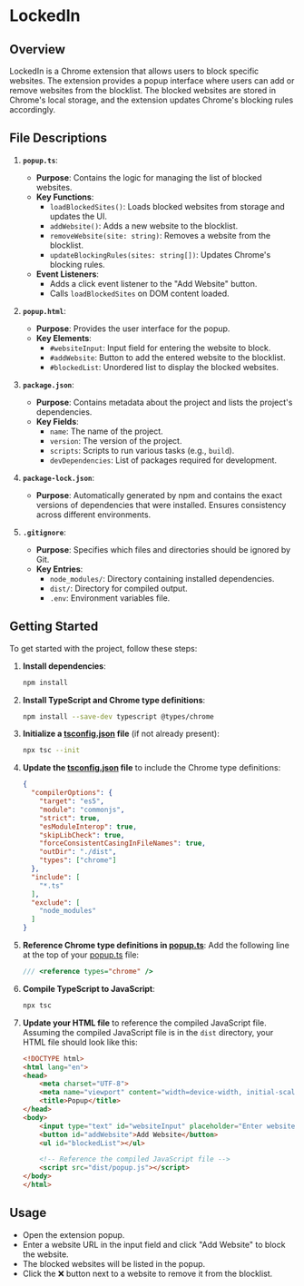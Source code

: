 # LockedIn

## Overview

LockedIn is a Chrome extension that allows users to block specific websites. The extension provides a popup interface where users can add or remove websites from the blocklist. The blocked websites are stored in Chrome's local storage, and the extension updates Chrome's blocking rules accordingly.

## File Descriptions

1. **`popup.ts`**:
    - **Purpose**: Contains the logic for managing the list of blocked websites.
    - **Key Functions**:
        - `loadBlockedSites()`: Loads blocked websites from storage and updates the UI.
        - `addWebsite()`: Adds a new website to the blocklist.
        - `removeWebsite(site: string)`: Removes a website from the blocklist.
        - `updateBlockingRules(sites: string[])`: Updates Chrome's blocking rules.
    - **Event Listeners**: 
        - Adds a click event listener to the "Add Website" button.
        - Calls `loadBlockedSites` on DOM content loaded.

2. **`popup.html`**:
    - **Purpose**: Provides the user interface for the popup.
    - **Key Elements**:
        - `#websiteInput`: Input field for entering the website to block.
        - `#addWebsite`: Button to add the entered website to the blocklist.
        - `#blockedList`: Unordered list to display the blocked websites.

3. **`package.json`**:
    - **Purpose**: Contains metadata about the project and lists the project's dependencies.
    - **Key Fields**:
        - `name`: The name of the project.
        - `version`: The version of the project.
        - `scripts`: Scripts to run various tasks (e.g., `build`).
        - `devDependencies`: List of packages required for development.

4. **`package-lock.json`**:
    - **Purpose**: Automatically generated by npm and contains the exact versions of dependencies that were installed. Ensures consistency across different environments.

5. **`.gitignore`**:
    - **Purpose**: Specifies which files and directories should be ignored by Git.
    - **Key Entries**:
        - `node_modules/`: Directory containing installed dependencies.
        - `dist/`: Directory for compiled output.
        - `.env`: Environment variables file.

## Getting Started

To get started with the project, follow these steps:

1. **Install dependencies**:
    ```sh
    npm install
    ```

2. **Install TypeScript and Chrome type definitions**:
    ```sh
    npm install --save-dev typescript @types/chrome
    ```

3. **Initialize a [tsconfig.json](http://_vscodecontentref_/2) file** (if not already present):
    ```sh
    npx tsc --init
    ```

4. **Update the [tsconfig.json](http://_vscodecontentref_/3) file** to include the Chrome type definitions:
    ```json
    {
      "compilerOptions": {
        "target": "es5",
        "module": "commonjs",
        "strict": true,
        "esModuleInterop": true,
        "skipLibCheck": true,
        "forceConsistentCasingInFileNames": true,
        "outDir": "./dist",
        "types": ["chrome"]
      },
      "include": [
        "*.ts"
      ],
      "exclude": [
        "node_modules"
      ]
    }
    ```

5. **Reference Chrome type definitions in [popup.ts](http://_vscodecontentref_/4)**:
    Add the following line at the top of your [popup.ts](http://_vscodecontentref_/5) file:
    ```typescript
    /// <reference types="chrome" />
    ```

6. **Compile TypeScript to JavaScript**:
    ```sh
    npx tsc
    ```

7. **Update your HTML file** to reference the compiled JavaScript file. Assuming the compiled JavaScript file is in the `dist` directory, your HTML file should look like this:
    ```html
    <!DOCTYPE html>
    <html lang="en">
    <head>
        <meta charset="UTF-8">
        <meta name="viewport" content="width=device-width, initial-scale=1.0">
        <title>Popup</title>
    </head>
    <body>
        <input type="text" id="websiteInput" placeholder="Enter website to block">
        <button id="addWebsite">Add Website</button>
        <ul id="blockedList"></ul>

        <!-- Reference the compiled JavaScript file -->
        <script src="dist/popup.js"></script>
    </body>
    </html>
    ```

## Usage

- Open the extension popup.
- Enter a website URL in the input field and click "Add Website" to block the website.
- The blocked websites will be listed in the popup.
- Click the ❌ button next to a website to remove it from the blocklist.
